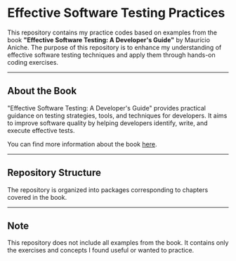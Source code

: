 # Effective Software Testing Practices  

This repository contains my practice codes based on examples from the book **"Effective Software Testing: A Developer's Guide"** by Maurício Aniche. The purpose of this repository is to enhance my understanding of effective software testing techniques and apply them through hands-on coding exercises.

---

## About the Book  
"Effective Software Testing: A Developer's Guide" provides practical guidance on testing strategies, tools, and techniques for developers. It aims to improve software quality by helping developers identify, write, and execute effective tests.  

You can find more information about the book [here](https://www.effective-software-testing.com/).

---

## Repository Structure  
The repository is organized into packages corresponding to chapters covered in the book. 

---

## Note 
This repository does not include all examples from the book. It contains only the exercises and concepts I found useful or wanted to practice. 
